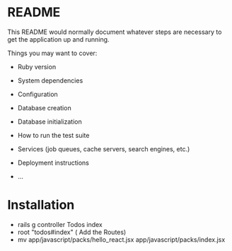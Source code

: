 # README

This README would normally document whatever steps are necessary to get the
application up and running.

Things you may want to cover:

* Ruby version

* System dependencies

* Configuration

* Database creation

* Database initialization

* How to run the test suite

* Services (job queues, cache servers, search engines, etc.)

* Deployment instructions

* ...



# Installation



* rails g controller Todos index
* root "todos#index"   ( Add the Routes)
* mv app/javascript/packs/hello_react.jsx app/javascript/packs/index.jsx
